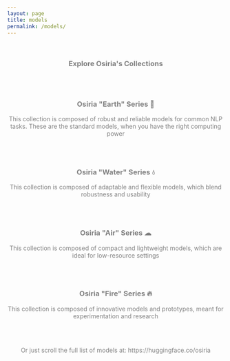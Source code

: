 ```yaml
---
layout: page
title: models
permalink: /models/
---
```


<br>
<center><h3><span style="color:grey">Explore Osiria's Collections</span></h3></center>

<br>
<br>

<center><h3><span style="color:grey">Osiria "Earth" Series 🌱</span></h3></center>
<center><p><span style="color:grey">This collection is composed of robust and reliable models for common NLP tasks. These are the standard models, when you have the right computing power</span></p></center>
  
<br>
<br>
<center><h3><span style="color:grey">Osiria "Water" Series 💧</span></h3></center>
<center><p><span style="color:grey">This collection is composed of adaptable and flexible models, which blend robustness and usability</span></p></center>

<br>
<br>
<center><h3><span style="color:grey">Osiria "Air" Series ☁</span></h3></center>
<center><p><span style="color:grey">This collection is composed of compact and lightweight models, which are ideal for low-resource settings</span></p></center>

<br>
<br>
<center><h3><span style="color:grey">Osiria "Fire" Series 🔥</span></h3></center>
<center><p><span style="color:grey">This collection is composed of innovative models and prototypes, meant for experimentation and research</span></p></center>
  
<br>
<br>

<center><p><span style="color:grey">Or just scroll the full list of models at: https://huggingface.co/osiria</span></p></center>
